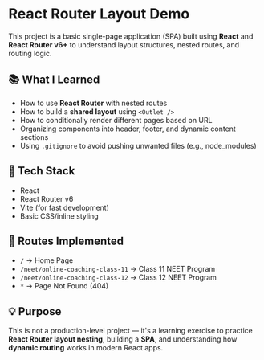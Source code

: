 # React Router Layout Demo

This project is a basic single-page application (SPA) built using **React** and **React Router v6+** to understand layout structures, nested routes, and routing logic.

## 📚 What I Learned

- How to use **React Router** with nested routes
- How to build a **shared layout** using `<Outlet />`
- How to conditionally render different pages based on URL
- Organizing components into header, footer, and dynamic content sections
- Using `.gitignore` to avoid pushing unwanted files (e.g., node_modules)

## 🔧 Tech Stack

- React
- React Router v6
- Vite (for fast development)
- Basic CSS/inline styling

## 🚀 Routes Implemented

- `/` → Home Page
- `/neet/online-coaching-class-11` → Class 11 NEET Program
- `/neet/online-coaching-class-12` → Class 12 NEET Program
- `*` → Page Not Found (404)

## 💡 Purpose

This is not a production-level project — it's a learning exercise to practice **React Router layout nesting**, building a **SPA**, and understanding how **dynamic routing** works in modern React apps.

